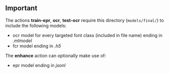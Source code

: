 ## Important

The actions **train-epr**, **ocr**, **test-ocr** require this directory (`models/final/`) to include the following models:
* ocr model for every targeted font class (included in file name) ending in *.mlmodel*
* fcr model ending in *.h5*

The **enhance** action can optionally make use of:
* epr model ending in *jsonl*